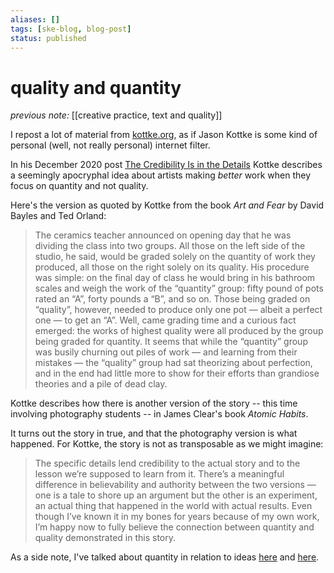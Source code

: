 ```yaml
---
aliases: []
tags: [ske-blog, blog-post]
status: published
---
```


# quality and quantity

_previous note:_ [[creative practice, text and quality]]

I repost a lot of material from [kottke.org](https://kottke.org), as if Jason Kottke is some kind of personal (well, not really personal) internet filter. 

In his December 2020 post [The Credibility Is in the Details](https://kottke.org/20/12/the-credibility-is-in-the-details) Kottke describes a seemingly apocryphal idea about artists making _better_ work when they focus on quantity and not quality. 

Here's the version as quoted by Kottke from the book _Art and Fear_ by David Bayles and Ted Orland:

> The ceramics teacher announced on opening day that he was dividing the class into two groups. All those on the left side of the studio, he said, would be graded solely on the quantity of work they produced, all those on the right solely on its quality. His procedure was simple: on the final day of class he would bring in his bathroom scales and weigh the work of the “quantity” group: fifty pound of pots rated an “A”, forty pounds a “B”, and so on. Those being graded on “quality”, however, needed to produce only one pot — albeit a perfect one — to get an “A”. Well, came grading time and a curious fact emerged: the works of highest quality were all produced by the group being graded for quantity. It seems that while the “quantity” group was busily churning out piles of work — and learning from their mistakes — the “quality” group had sat theorizing about perfection, and in the end had little more to show for their efforts than grandiose theories and a pile of dead clay.

Kottke describes how there is another version of the story -- this time involving photography students -- in James Clear's book _Atomic Habits_. 

It turns out the story in true, and that the photography version is what happened. For Kottke, the story is not as transposable as we might imagine:

> The specific details lend credibility to the actual story and to the lesson we’re supposed to learn from it. There’s a meaningful difference in believability and authority between the two versions — one is a tale to shore up an argument but the other is an experiment, an actual thing that happened in the world with actual results. Even though I’ve known it in my bones for years because of my own work, I’m happy now to fully believe the connection between quantity and quality demonstrated in this story.

As a side note, I've talked about quantity in relation to ideas [here](https://www.skellis.net/blog/quantity-of-ideas) and [here](https://www.skellis.net/blog/ideas-and-noise).